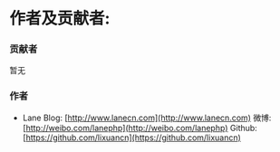 # 作者及贡献者:

### 贡献者
暂无

### 作者
- Lane
    Blog: [http://www.lanecn.com](http://www.lanecn.com)
    微博: [http://weibo.com/lanephp](http://weibo.com/lanephp) 
    Github: [https://github.com/lixuancn](https://github.com/lixuancn) 